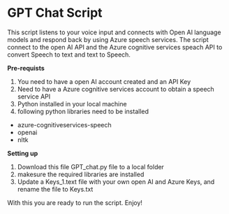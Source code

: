 # GPT Chat Script
This script listens to your voice input and connects with Open AI language models and respond back by using Azure speech services.
The script connect to the open AI API and the Azure cognitive services speach API to convert Speech to text and text to Speech. 

**Pre-requists** 
1. You need to have a open AI account created and an API Key 
2. Need to have a Azure cognitive services account to obtain a speech service API
5. Python installed in your local machine
4. following python libraries need to be installed

- azure-cognitiveservices-speech
- openai
- nltk

**Setting up**
1. Download this file GPT_chat.py file to a local folder 
2. makesure the required libraries are installed
3. Update a Keys_1.text file with your own open AI and Azure Keys, and rename the file to Keys.txt

With this you are ready to run the script. Enjoy!